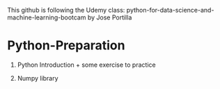 This github is following the Udemy class: python-for-data-science-and-machine-learning-bootcam by Jose Portilla

# Python-Preparation

1. Python Introduction + some exercise to practice

2. Numpy library
